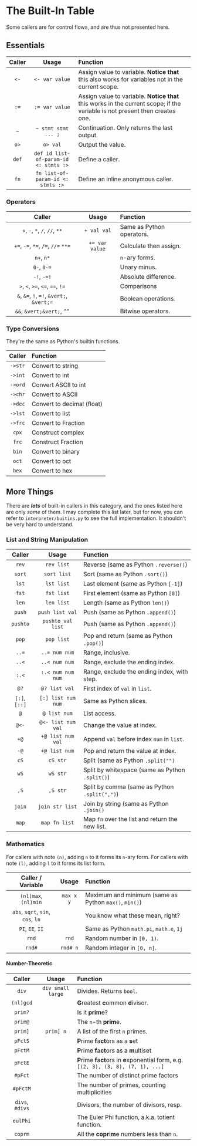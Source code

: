 # The Built-In Table

Some callers are for control flows, and are thus not presented here.

## Essentials

| Caller |                 Usage                 | Function                                                                                                                    |
|:------:|:-------------------------------------:|:----------------------------------------------------------------------------------------------------------------------------|
|  `<-`  |            `<- var value`             | Assign value to variable. **Notice that** this also works for variables not in the current scope.                           |
|  `:=`  |            `:= var value`             | Assign value to variable. **Notice that** this works in the current scope; if the variable is not present then creates one. |
|  `~`   |          `~ stmt stmt ... ;`          | Continuation. Only returns the last output.                                                                                 |
|  `o>`  |               `o> val`                | Output the value.                                                                                                           |
| `def`  | `def id list-of-param-id <: stmts :>` | Define a caller.                                                                                                            |
|  `fn`  |   `fn list-of-param-id <: stmts :>`   | Define an inline anonymous caller.                                                                                          |

### Operators

|                  Caller                   |     Usage      | Function                  |
|:-----------------------------------------:|:--------------:|:--------------------------|
|      `+`, `-`, `*`, `/`, `//`, `**`       |  `+ val val`   | Same as Python operators. |
|    `+=`, `-=`, `*=`, `/=`, `//=` `**=`    | `+= var value` | Calculate then assign.    |
|                `n+`, `n*`                 |                | `n`-ary forms.            |
|                `0-`, `0-=`                |                | Unary minus.              |
|                `-!`, `-=!`                |                | Absolute difference.      |
|     `>`, `<`, `>=`, `<=`, `==`, `!=`      |                | Comparisons               |
| `&`, `&=`, `!`, `=!`, `&vert;`, `&vert;=` |                | Boolean operations.       |
|        `&&`, `&vert;&vert;`, `^^`         |                | Bitwise operators.        |

### Type Conversions

They're the same as Python's builtin functions.

| Caller  | Function                   |
|:-------:|:---------------------------|
| `->str` | Convert to string          |
| `->int` | Convert to int             |
| `->ord` | Convert ASCII to int       |
| `->chr` | Convert to ASCII           |
| `->dec` | Convert to decimal (float) |
| `->lst` | Convert to list            |
| `->frc` | Convert to Fraction        |
|  `cpx`  | Construct complex          |
|  `frc`  | Construct Fraction         |
|  `bin`  | Convert to binary          |
|  `oct`  | Convert to oct             |
|  `hex`  | Convert to hex             |

## More Things

There are ***lots*** of built-in callers in this category, and the ones listed here are only _some_ of them. I may
complete this list later, but for now, you can refer to `interpreter/buitins.py` to see the full implementation. It
shouldn't be very hard to understand.

### List and String Manipulation

|    Caller     |       Usage        | Function                                        |
|:-------------:|:------------------:|:------------------------------------------------|
|     `rev`     |     `rev list`     | Reverse (same as Python `.reverse()`)           |
|    `sort`     |    `sort list`     | Sort (same as Python `.sort()`)                 |
|     `lst`     |     `lst list`     | Last element (same as Python `[-1]`)            |
|     `fst`     |     `fst list`     | First element (same as Python `[0]`)            |
|     `len`     |     `len list`     | Length (same as Python `len()`)                 |
|    `push`     |  `push list val`   | Push (same as Python `.append()`)               |
|   `pushto`    | `pushto val list`  | Push (same as Python `.append()`)               |
|     `pop`     |     `pop list`     | Pop and return (same as Python `.pop()`)        |
|     `..=`     |   `..= num num`    | Range, inclusive.                               |
|     `..<`     |   `..< num num`    | Range, exclude the ending index.                |
|     `:.<`     | `:.< num num num`  | Range, exclude the ending index, with step.     |
|     `@?`      |   `@? list val`    | First index of `val` in `list`.                 |
| `[:]`, `[::]` | `[:] list num num` | Same as Python slices.                          |
|      `@`      |    `@ list num`    | List access.                                    |
|     `@<-`     | `@<- list num val` | Change the value at index.                      |
|     `+@`      | `+@ list num val`  | Append `val` before index `num` in `list`.      |
|     `-@`      |   `+@ list num`    | Pop and return the value at index.              |
|     `cS`      |      `cS str`      | Split (same as Python `.split("")`              |
|     `wS`      |      `wS str`      | Split by whitespace (same as Python `.split()`) |
|     `,S`      |      `,S str`      | Split by comma (same as Python `.split(",")`)   |
|    `join`     |  `join str list`   | Join by string (same as Python `.join()`        |
|     `map`     |   `map fn list`    | Map `fn` over the list and return the new list. |

### Mathematics

For callers with note `(n)`, adding `n` to it forms its `n`-ary form.
For callers with note `(l)`, adding `l` to it forms its list form.

|         Caller / Variable         |   Usage   | Function                                              |
|:---------------------------------:|:---------:|:------------------------------------------------------|
|       `(nl)max`, `(nl)min`        | `max x y` | Maximum and minimum (same as Python `max()`, `min()`) |
| `abs`, `sqrt`, `sin`, `cos`, `ln` |           | You know what these mean, right?                      |
|         `PI`, `EE`, `II`          |           | Same as Python `math.pi`, `math.e`, `1j`              |
|               `rnd`               |   `rnd`   | Random number in `[0, 1)`.                            |
|              `rnd#`               | `rnd# n`  | Random integer in `[0, n]`.                           |

#### Number-Theoretic

|     Caller      |       Usage       | Function                                                                                |
|:---------------:|:-----------------:|:----------------------------------------------------------------------------------------|
|      `div`      | `div small large` | Divides. Returns `bool`.                                                                |
|    `(nl)gcd`    |                   | **G**reatest **c**ommon **d**ivisor.                                                    |
|     `prim?`     |                   | Is it **prim**e?                                                                        |
|     `prim@`     |                   | The `n`-th **prim**e.                                                                   |
|     `prim]`     |     `prim] n`     | A list of the first `n` primes.                                                         |
|     `pFctS`     |                   | **P**rime **f**a**ct**ors as a **s**et                                                  |
|     `pFctM`     |                   | **P**rime **f**a**ct**ors as a **m**ultiset                                             |
|     `pFctE`     |                   | **P**rime **f**a**ct**ors in **e**xponential form, e.g. `[(2, 3), (3, 8), (7, 1), ...]` |
|     `#pFct`     |                   | The number of distinct prime factors                                                    |
|    `#pFctM`     |                   | The number of primes, counting multiplicities                                           |
| `divs`, `#divs` |                   | Divisors, the number of divisors, resp.                                                 |
|    `eulPhi`     |                   | The Euler Phi function, a.k.a. totient function.                                        |
|     `coprm`     |                   | All the **copr**i**m**e numbers less than `n`.                                          |

